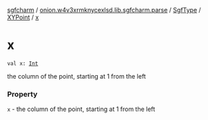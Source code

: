 [sgfcharm](../../../index.md) / [onion.w4v3xrmknycexlsd.lib.sgfcharm.parse](../../index.md) / [SgfType](../index.md) / [XYPoint](index.md) / [x](./x.md)

# x

`val x: `[`Int`](https://kotlinlang.org/api/latest/jvm/stdlib/kotlin/-int/index.html)

the column of the point, starting at 1 from the left

### Property

`x` - the column of the point, starting at 1 from the left